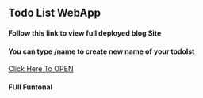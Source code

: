 ## Todo List WebApp

#### Follow this link to view full deployed blog Site 
#### You can type /name to create new name of your todolst

[Click Here To OPEN](https://secret-sierra-38998.herokuapp.com/)

#### FUll Funtonal